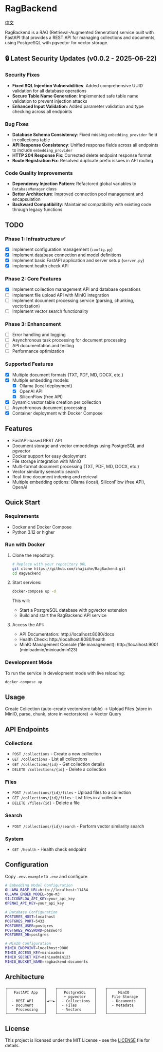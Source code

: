 # RagBackend
[中文](./README_zh.md)

RagBackend is a RAG (Retrieval-Augmented Generation) service built with FastAPI that provides a REST API for managing collections and documents, using PostgreSQL with pgvector for vector storage.

## 🔒 Latest Security Updates (v0.0.2 - 2025-06-22)

### Security Fixes
- **Fixed SQL Injection Vulnerabilities**: Added comprehensive UUID validation for all database operations
- **Secure Table Name Generation**: Implemented safe table name validation to prevent injection attacks
- **Enhanced Input Validation**: Added parameter validation and type checking across all endpoints

### Bug Fixes
- **Database Schema Consistency**: Fixed missing `embedding_provider` field in collections table
- **API Response Consistency**: Unified response fields across all endpoints to include `embedding_provider`
- **HTTP 204 Response Fix**: Corrected delete endpoint response format
- **Route Registration Fix**: Resolved duplicate prefix issues in API routing

### Code Quality Improvements
- **Dependency Injection Pattern**: Refactored global variables to `DatabaseManager` class
- **Better Architecture**: Improved connection pool management and encapsulation
- **Backward Compatibility**: Maintained compatibility with existing code through legacy functions

## TODO

### Phase 1: Infrastructure ✅
- [x] Implement configuration management (`config.py`)
- [x] Implement database connection and model definitions
- [x] Implement basic FastAPI application and server setup (`server.py`)
- [x] Implement health check API

### Phase 2: Core Features
- [x] Implement collection management API and database operations
- [ ] Implement file upload API with MinIO integration
- [ ] Implement document processing service (parsing, chunking, vectorization)
- [ ] Implement vector search functionality

### Phase 3: Enhancement
- [ ] Error handling and logging
- [ ] Asynchronous task processing for document processing
- [ ] API documentation and testing
- [ ] Performance optimization

### Supported Features
- [x] Multiple document formats (TXT, PDF, MD, DOCX, etc.)
- [x] Multiple embedding models:
  - [x] Ollama (local deployment)
  - [x] OpenAI API
  - [x] SiliconFlow (free API)
- [x] Dynamic vector table creation per collection
- [ ] Asynchronous document processing
- [x] Container deployment with Docker Compose

## Features
- FastAPI-based REST API
- Document storage and vector embeddings using PostgreSQL and pgvector
- Docker support for easy deployment
- File storage integration with MinIO
- Multi-format document processing (TXT, PDF, MD, DOCX, etc.)
- Vector similarity semantic search
- Real-time document indexing and retrieval
- Multiple embedding options: Ollama (local), SiliconFlow (free API), OpenAI

## Quick Start

### Requirements

- Docker and Docker Compose
- Python 3.12 or higher

### Run with Docker

1. Clone the repository:
   ```bash
   # Replace with your repository URL
   git clone https://github.com/zhajiahe/RagBackend.git
   cd RagBackend
   ```

2. Start services:
   ```bash
   docker-compose up -d
   ```

   This will:
   - Start a PostgreSQL database with pgvector extension
   - Build and start the RagBackend API service

3. Access the API:
   - API Documentation: http://localhost:8080/docs
   - Health Check: http://localhost:8080/health
   - MinIO Management Console (file management): http://localhost:9001 (minioadmin/minioadmin123)

### Development Mode

To run the service in development mode with live reloading:

```bash
docker-compose up
```

## Usage
Create Collection (auto-create vectorstore table) -> Upload Files (store in MinIO, parse, chunk, store in vectorstore) -> Vector Query

## API Endpoints

### Collections
- `POST /collections` - Create a new collection
- `GET /collections` - List all collections
- `GET /collections/{id}` - Get collection details
- `DELETE /collections/{id}` - Delete a collection

### Files
- `POST /collections/{id}/files` - Upload files to a collection
- `GET /collections/{id}/files` - List files in a collection
- `DELETE /files/{id}` - Delete a file

### Search
- `POST /collections/{id}/search` - Perform vector similarity search

### System
- `GET /health` - Health check endpoint

## Configuration

Copy `.env.example` to `.env` and configure:

```bash
# Embedding Model Configuration
OLLAMA_BASE_URL=http://localhost:11434
OLLAMA_EMBED_MODEL=bge-m3
SILICONFLOW_API_KEY=your_api_key
OPENAI_API_KEY=your_api_key

# Database Configuration
POSTGRES_HOST=localhost
POSTGRES_PORT=5432
POSTGRES_USER=postgres
POSTGRES_PASSWORD=password
POSTGRES_DB=postgres

# MinIO Configuration
MINIO_ENDPOINT=localhost:9000
MINIO_ACCESS_KEY=minioadmin
MINIO_SECRET_KEY=minioadmin123
MINIO_BUCKET_NAME=ragbackend-documents
```

## Architecture

```
┌─────────────────┐    ┌─────────────────┐    ┌─────────────────┐
│   FastAPI App   │    │   PostgreSQL    │    │     MinIO       │
│                 │    │   + pgvector    │    │  File Storage   │
│  - REST API     │◄──►│  - Collections  │    │  - Documents    │
│  - Document     │    │  - Files        │    │  - Metadata     │
│    Processing   │    │  - Vectors      │    │                 │
└─────────────────┘    └─────────────────┘    └─────────────────┘
```

## License

This project is licensed under the MIT License - see the [LICENSE](LICENSE) file for details.
